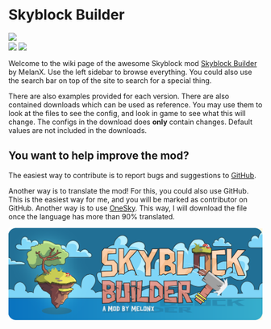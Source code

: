 # Skyblock Builder
[![](https://badges.moddingx.org/modrinth/downloads/skyblock-builder?style=flat)](https://modrinth.com/mod/skyblock-builder)  
[![](https://badges.moddingx.org/curseforge/downloads/446691?style=flat)](https://www.curseforge.com/minecraft/mc-mods/skyblock-builder)
[![](https://img.shields.io/github/issues-raw/ChaoticTrials/SkyblockBuilder?style=flat-square)](https://github.com/ChaoticTrials/SkyblockBuilder)

Welcome to the wiki page of the awesome Skyblock mod 
[Skyblock Builder](https://modrinth.com/mod/skyblock-builder) by MelanX. Use the left sidebar to 
browse everything. You could also use the search bar on top of the site to search for a special thing.

There are also examples provided for each version. There are also contained downloads which can be used as reference.
You may use them to look at the files to see the config, and look in game to see what this will change. The configs in
the download does **only** contain changes. Default values are not included in the downloads.

## You want to help improve the mod?

The easiest way to contribute is to report bugs and suggestions to [GitHub](https://github.com/ChaoticTrials/SkyblockBuilder).

Another way is to translate the mod! For this, you could also use GitHub. This is the easiest way for me, and you will 
be marked as contributor on GitHub. Another way is to use [OneSky](https://oss5m9q.oneskyapp.com/admin/project/dashboard/project/177200).
This way, I will download the file once the language has more than 90% translated.

![Skyblock Builder](https://github.com/ChaoticTrials/ModMeta/blob/HEAD/assets/mods/skyblock-builder/header.png?raw=true)
